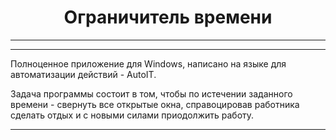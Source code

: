 <center><h1>
Ограничитель времени
</h1></center>

---
---
Полноценное приложение для Windows, написано на языке для автоматизации действий - AutoIT.

Задача программы состоит в том, чтобы по истечении заданного времени - свернуть все открытые окна, справоцировав работника сделать отдых и с новыми силами приодолжить работу.


---